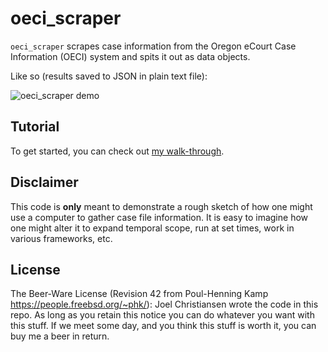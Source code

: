 # oeci_scraper

`oeci_scraper` scrapes case information from the Oregon eCourt Case Information (OECI) system and spits it out as data objects.

Like so (results saved to JSON in plain text file):

![oeci_scraper demo](https://oeci-scraper-production.s3-us-west-2.amazonaws.com/web-scraper-demo.gif)

## Tutorial

To get started, you can check out [my walk-through](https://joelchristiansen.com/build-court-records-scraper).

## Disclaimer

This code is __only__ meant to demonstrate a rough sketch of how one might use a computer to gather case file information. It is easy to imagine how one might alter it to expand temporal scope, run at set times, work in various frameworks, etc.


## License

The Beer-Ware License (Revision 42 from Poul-Henning Kamp https://people.freebsd.org/~phk/): Joel Christiansen wrote the code in this repo.  As long as you retain this notice you can do whatever you want with this stuff. If we meet some day, and you think this stuff is worth it, you can buy me a beer in return.
